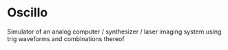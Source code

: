 # Oscillo
Simulator of an analog computer / synthesizer / laser imaging system using trig waveforms and combinations thereof
